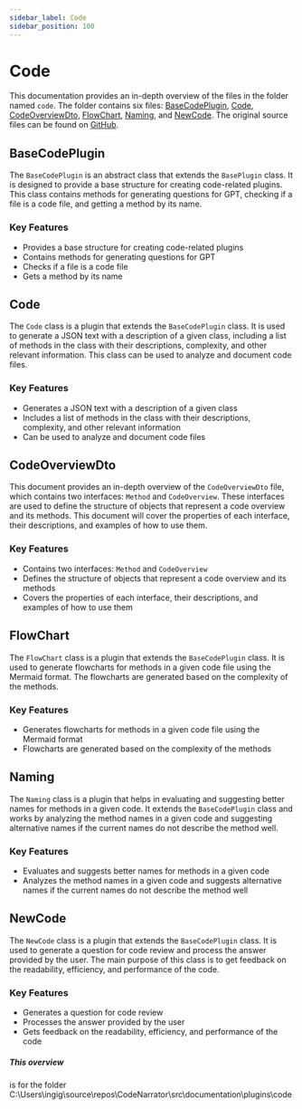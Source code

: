 ```yaml
---
sidebar_label: Code
sidebar_position: 100
---
```

# Code

This documentation provides an in-depth overview of the files in the folder named `code`. The folder contains six files: [BaseCodePlugin](#basecodeplugin), [Code](#code), [CodeOverviewDto](#codeoverviewdto), [FlowChart](#flowchart), [Naming](#naming), and [NewCode](#newcode). The original source files can be found on [GitHub](https://github.com).

## BaseCodePlugin

The `BaseCodePlugin` is an abstract class that extends the `BasePlugin` class. It is designed to provide a base structure for creating code-related plugins. This class contains methods for generating questions for GPT, checking if a file is a code file, and getting a method by its name.

### Key Features

- Provides a base structure for creating code-related plugins
- Contains methods for generating questions for GPT
- Checks if a file is a code file
- Gets a method by its name

## Code

The `Code` class is a plugin that extends the `BaseCodePlugin` class. It is used to generate a JSON text with a description of a given class, including a list of methods in the class with their descriptions, complexity, and other relevant information. This class can be used to analyze and document code files.

### Key Features

- Generates a JSON text with a description of a given class
- Includes a list of methods in the class with their descriptions, complexity, and other relevant information
- Can be used to analyze and document code files

## CodeOverviewDto

This document provides an in-depth overview of the `CodeOverviewDto` file, which contains two interfaces: `Method` and `CodeOverview`. These interfaces are used to define the structure of objects that represent a code overview and its methods. This document will cover the properties of each interface, their descriptions, and examples of how to use them.

### Key Features

- Contains two interfaces: `Method` and `CodeOverview`
- Defines the structure of objects that represent a code overview and its methods
- Covers the properties of each interface, their descriptions, and examples of how to use them

## FlowChart

The `FlowChart` class is a plugin that extends the `BaseCodePlugin` class. It is used to generate flowcharts for methods in a given code file using the Mermaid format. The flowcharts are generated based on the complexity of the methods.

### Key Features

- Generates flowcharts for methods in a given code file using the Mermaid format
- Flowcharts are generated based on the complexity of the methods

## Naming

The `Naming` class is a plugin that helps in evaluating and suggesting better names for methods in a given code. It extends the `BaseCodePlugin` class and works by analyzing the method names in a given code and suggesting alternative names if the current names do not describe the method well.

### Key Features

- Evaluates and suggests better names for methods in a given code
- Analyzes the method names in a given code and suggests alternative names if the current names do not describe the method well

## NewCode

The `NewCode` class is a plugin that extends the `BaseCodePlugin` class. It is used to generate a question for code review and process the answer provided by the user. The main purpose of this class is to get feedback on the readability, efficiency, and performance of the code.

### Key Features

- Generates a question for code review
- Processes the answer provided by the user
- Gets feedback on the readability, efficiency, and performance of the code

##### This overview
is for the folder C:\Users\ingig\source\repos\CodeNarrator\src\documentation\plugins\code